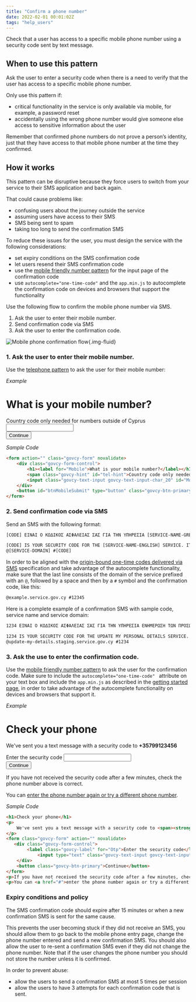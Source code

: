 ```yaml
---
title: "Confirm a phone number"
date: 2022-02-01 00:01:02Z
tags: "help_users"
---
```

Check that a user has access to a specific mobile phone number using a security code sent by text message.

## When to use this pattern

Ask the user to enter a security code when there is a need to verify that the user has access to a specific mobile phone number.

Only use this pattern if:

- critical functionality in the service is only available via mobile, for example, a password reset
- accidentally using the wrong phone number would give someone else access to sensitive information about the user

Remember that confirmed phone numbers do not prove a person’s identity, just that they have access to that mobile phone number at the time they confirmed.

## How it works

This pattern can be disruptive because they force users to switch from your service to their SMS application and back again.

That could cause problems like:

- confusing users about the journey outside the service
- assuming users have access to their SMS
- SMS being sent to spam
- taking too long to send the confirmation SMS

To reduce these issues for the user, you must design the service with the following considerations:

- set expiry conditions on the SMS confirmation code
- let users resend their SMS confirmation code
- use the [mobile friendly number pattern](../../components/text_input/#mobile-and-finger-friendly-numeric-inputs) for the input page of the confirmation code
- use `autocomplete="one-time-code"` and the `app.min.js` to autocomplete the confirmation code on devices and browsers that support the functionality

Use the following flow to confirm the mobile phone number via SMS.

1.  Ask the user to enter their mobile number.
2.  Send confirmation code via SMS
3.  Ask the user to enter the confirmation code.

![Mobile phone confirmation flow](../../img/phone_confirm_pattern.png){.img-fluid}

### 1\. Ask the user to enter their mobile number.
Use the [telephone pattern](../telephone/) to ask the user for their mobile number:

*Example*
<div class="govcy-container govcy-p-4  govcy-br-1 govcy-br-standard govcy-mb-4">
<form action="" class="govcy-form" novalidate>
    <div class="govcy-form-control">
        <h1><label for="Mobile">What is your mobile number?</label></h1>
        <span class="govcy-hint" id="tel-hint">Country code only needed for numbers outside of Cyprus</span>
        <input class="govcy-text-input govcy-text-input-char_20" id="Mobile" name="Mobile" type="tel" spellcheck="false" aria-describedby="tel-hint" autocomplete="tel">
    </div>
    <button id="btnMobileSubmit" type="button" class="govcy-btn-primary">Continue</button>
</form>
</div>

*Sample Code*
```html
<form action="" class="govcy-form" novalidate>
    <div class="govcy-form-control">
        <h1><label for="Mobile">What is your mobile number?</label></h1>
        <span class="govcy-hint" id="tel-hint">Country code only needed for numbers outside of Cyprus</span>
        <input class="govcy-text-input govcy-text-input-char_20" id="Mobile" name="Mobile" type="tel" spellcheck="false" aria-describedby="tel-hint" autocomplete="tel">
    </div>
    <button id="btnMobileSubmit" type="button" class="govcy-btn-primary  govcy-mb-4">Continue</button>
</form>
```

### 2\. Send confirmation code via SMS

Send an SMS with the following format:

```html
[CODE] EINAI O KΩΔIKOΣ AΣΦAΛEIAΣ ΣAΣ ΓIA THN YΠHPEΣIA [SERVICE-NAME-GREEK]. ΛHΓEI ΣE 15 ΛEΠTA. 

[CODE] IS YOUR SECURITY CODE FOR THE [SERVICE-NAME-ENGLISH] SERVICE. IT EXPIRES IN 15 MINUTES. 
@[SERVICE-DOMAIN] #[CODE]
```

In order to be aligned with the [origin-bound one-time codes delivered via SMS](https://wicg.github.io/sms-one-time-codes/) specification and take advantage of the autocomplete functionality, make sure that the last line consists of the domain of the service prefixed with an `@`, followed by a space and then by a `#` symbol and the confirmation code, like this: 
```html
@example.service.gov.cy #12345
```

Here is a complete example of a confirmation SMS with sample code, service name and service domain: 

```html
1234 EINAI O KΩΔIKOΣ AΣΦAΛEIAΣ ΣAΣ ΓIA THN YΠHPEΣIA ENHMEPΩΣH TΩN ΠPOΣΩΠIKΩN MOY ΣTOIXEIΩN. ΛHΓEI ΣE 15 ΛEΠTA. 

1234 IS YOUR SECURITY CODE FOR THE UPDATE MY PERSONAL DETAILS SERVICE. IT EXPIRES IN 15 MINUTES. 
@update-my-details.staging.service.gov.cy #1234
```

### 3\. Ask the use to enter the confirmation code.

Use the [mobile friendly number pattern](../../components/text_input/#mobile-and-finger-friendly-numeric-inputs) to ask the user for the confirmation code. Make sure to include the `autocomplete="one-time-code" ` attribute on your text box and include the `app.min.js` as described in the [getting started page](../../getting_started/#css-and-javascript), in order to take advantage of the autocomplete functionality on devices and browsers that support it.

*Example*
<div class="govcy-container govcy-p-4 govcy-br-1 govcy-br-standard govcy-mb-4">
<h1>Check your phone</h1>
<p>
    We've sent you a text message with a security code to <span><strong>+35799123456</strong></span>
</p>
<form class="govcy-form" action="" novalidate>
   <div class="govcy-form-control">
        <label class="govcy-label" for="Otp">Enter the security code</label>
            <input type="text" class="govcy-text-input govcy-text-input-char_4 " id="Otp" name="Otp" value="" autocomplete="one-time-code" maxlength="4" spellcheck="false" pattern="[0-9]*" inputmode="numeric" >
    </div>
    <button class="govcy-btn-primary">Continue</button>
</form>
<p>If you have not received the security code after a few minutes, check the phone number above is correct.</p>
<p>You can <a href="#">enter the phone number again or try a different phone number</a>.</p>
</div>


*Sample Code*
```html
<h1>Check your phone</h1>
<p>
    We've sent you a text message with a security code to <span><strong>+35799123456</strong></span>
</p>
<form class="govcy-form" action="" novalidate>
   <div class="govcy-form-control">
        <label class="govcy-label" for="Otp">Enter the security code</label>
            <input type="text" class="govcy-text-input govcy-text-input-char_4 " id="Otp" name="Otp" value="" autocomplete="one-time-code" maxlength="4" spellcheck="false" pattern="[0-9]*" inputmode="numeric" >
    </div>
    <button class="govcy-btn-primary">Continue</button>
</form>
<p>If you have not received the security code after a few minutes, check the phone number above is correct.</p>
<p>You can <a href="#">enter the phone number again or try a different phone number</a>.</p>
```

### Expiry conditions and policy

The SMS confirmation code should expire after 15 minutes or when a new confirmation SMS is sent for the same cause. 

This prevents the user becoming stuck if they did not receive an SMS, you should allow them to go back to the mobile phone entry page, change the phone number entered and send a new confirmation SMS. You should also allow the user to re-sent a confirmation SMS even if they did not change the phone number. Note that if the user changes the phone number you should not store the number unless it is confirmed.   

In order to prevent abuse:
- allow the users to send a confirmation SMS at most 5 times per session
- allow the users to have 3 attempts for each confirmation code that is sent. 
